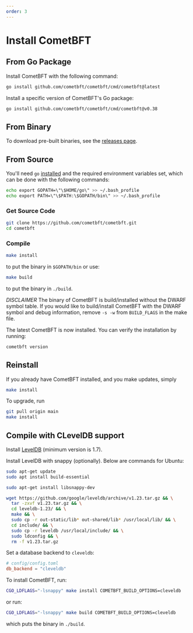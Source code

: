 ```yaml
---
order: 3
---
```


# Install CometBFT

## From Go Package

Install CometBFT with the following command:

```sh
go install github.com/cometbft/cometbft/cmd/cometbft@latest
```

Install a specific version of CometBFT's Go package:

```sh
go install github.com/cometbft/cometbft/cmd/cometbft@v0.38
```

## From Binary

To download pre-built binaries, see the [releases page](https://github.com/cometbft/cometbft/releases).

## From Source

You'll need `go` [installed](https://golang.org/doc/install) and the required
environment variables set, which can be done with the following commands:

```sh
echo export GOPATH=\"\$HOME/go\" >> ~/.bash_profile
echo export PATH=\"\$PATH:\$GOPATH/bin\" >> ~/.bash_profile
```

### Get Source Code

```sh
git clone https://github.com/cometbft/cometbft.git
cd cometbft
```

### Compile

```sh
make install
```

to put the binary in `$GOPATH/bin` or use:

```sh
make build
```

to put the binary in `./build`.

_DISCLAIMER_ The binary of CometBFT is build/installed without the DWARF
symbol table. If you would like to build/install CometBFT with the DWARF
symbol and debug information, remove `-s -w` from `BUILD_FLAGS` in the make
file.

The latest CometBFT is now installed. You can verify the installation by
running:

```sh
cometbft version
```

## Reinstall

If you already have CometBFT installed, and you make updates, simply

```sh
make install
```

To upgrade, run

```sh
git pull origin main
make install
```

## Compile with CLevelDB support

Install [LevelDB](https://github.com/google/leveldb) (minimum version is 1.7).

Install LevelDB with snappy (optionally). Below are commands for Ubuntu:

```sh
sudo apt-get update
sudo apt install build-essential

sudo apt-get install libsnappy-dev

wget https://github.com/google/leveldb/archive/v1.23.tar.gz && \
  tar -zxvf v1.23.tar.gz && \
  cd leveldb-1.23/ && \
  make && \
  sudo cp -r out-static/lib* out-shared/lib* /usr/local/lib/ && \
  cd include/ && \
  sudo cp -r leveldb /usr/local/include/ && \
  sudo ldconfig && \
  rm -f v1.23.tar.gz
```

Set a database backend to `cleveldb`:

```toml
# config/config.toml
db_backend = "cleveldb"
```

To install CometBFT, run:

```sh
CGO_LDFLAGS="-lsnappy" make install COMETBFT_BUILD_OPTIONS=cleveldb
```

or run:

```sh
CGO_LDFLAGS="-lsnappy" make build COMETBFT_BUILD_OPTIONS=cleveldb
```

which puts the binary in `./build`.
